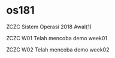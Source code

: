 # os181
ZCZC Sistem Operasi 2018 Awal(1)

ZCZC W01 Telah mencoba demo week01

ZCZC W02 Telah mencoba demo week02
